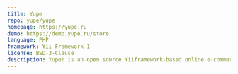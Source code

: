 ```yaml
---
title: Yupe
repo: yupe/yupe
homepage: https://yupe.ru
demo: https://demo.yupe.ru/store
language: PHP
framework: Yii Framework 1
license: BSD-3-Clause
description: Yupe! is an open source Yiiframework-based online e-commerce solution.
---
```

